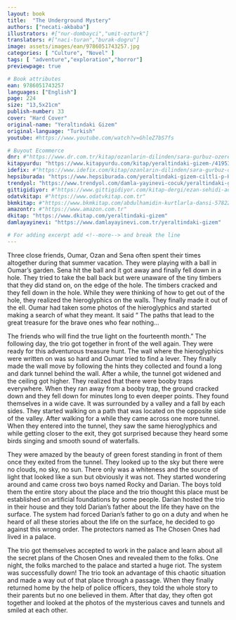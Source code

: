 ```yaml
---
layout: book
title:  "The Underground Mystery"
authors: ["necati-akbaba"]
illustrators: #["nur-dombayci","umit-ozturk"]
translators: #["naci-turan","burak-dogru"]
image: assets/images/ean/9786051743257.jpg
categories: [ "Culture", "Novel" ]
tags: [ "adventure","exploration","horror"]
previewpage: true

# Book attributes
ean: 9786051743257
languages: ["English"]
page: 224
size: "13,5x21cm"
publish-number: 33
cover: "Hard Cover"
original-name: "Yeraltındaki Gizem"
original-language: "Turkish"
youtube: #https://www.youtube.com/watch?v=GhleZ7bS7fs

# Buyout Ecommerce
dnr: #"https://www.dr.com.tr/kitap/ozanlarin-dilinden/sara-gurbuz-ozeren/edebiyat/edebiyat-%C4%B1nceleme/urunno=0000000724079"
kitapyurdu: "https://www.kitapyurdu.com/kitap/yeraltindaki-gizem-/419536.html&filter_name=Yeralt%C4%B1ndaki+Gizem"
idefix: #"https://www.idefix.com/kitap/ozanlarin-dilinden/sara-gurbuz-ozeren/edebiyat/edebiyat-%C4%B1nceleme/urunno=0000000724079"
hepsiburada: "https://www.hepsiburada.com/yeraltindaki-gizem-ciltli-p-HBV000004KHV4"
trendyol: "https://www.trendyol.com/damla-yayinevi-cocuk/yeraltindaki-gizem-necati-akbaba-p-3433906"
gittigidiyor: #"https://www.gittigidiyor.com/kitap-dergi/ezan-sehidi-adnan-menderes_pdp_732728793"
odatvkitap: #"https://www.odatvkitap.com.tr"
bkmkitap: #"https://www.bkmkitap.com/abdulhamidin-kurtlarla-dansi-578226"
amazontr: #"https://www.amazon.com.tr"
dkitap: "https://www.dkitap.com/yeraltindaki-gizem"
damlayayinevi: "https://www.damlayayinevi.com.tr/yeraltindaki-gizem"

# For adding excerpt add <!--more--> and break the line
---
```

Three close friends, Oumar, Ozan and Sena often spent their times altogether during that summer vacation. They were playing with a ball in Oumar’s garden. Sena hit the ball and it got away and finally fell down in a hole. They tried to take the ball back but were unaware of the tiny timbers that they did stand on, on the edge of the hole. The timbers cracked and they fell down in the hole. While they were thinking of how to get out of the hole, they realized the hieroglyphics on the walls. They finally made it out of the  ell. Oumar had taken some photos of the hieroglyphics and started making a search of what they meant. It said “ The paths that lead to the great treasure for the brave ones who fear nothing...

The friends who will find the true light on the fourteenth month.” The following day, the trio got together in front of the well again. They were ready for this adventurous treasure hunt. The wall where the hieroglyphics were written on was so hard and Oumar tried to find a lever. They finally made the wall move by following the hints they collected and found a long and dark tunnel behind the wall. After a while, the tunnel got widened and the ceiling got higher. They realized that there were booby traps everywhere. When they ran away from a booby trap, the ground cracked down and they fell down for minutes long to even deeper points. They found themselves in a wide cave. It was surrounded by a valley and a fall by each sides. They started walking on a path that was located on the opposite side of the valley. After walking for a while they came across one more tunnel. When they entered into the tunnel, they saw the same hieroglyphics and while getting closer to the exit, they got surprised because they heard some birds singing and smooth sound of waterfalls.

They were amazed by the beauty of green forest standing in front of them once they exited from the tunnel. They looked up to
the sky but there were no clouds, no sky, no sun. There only was a whiteness and the source of light that looked like a sun but obviously it was not. They started wondering around and came cross two boys named Rocky and Darian. The boys told them the entire story about the place and the trio thought this place must be established on artificial foundations by some people. Darian hosted the trio in their house and they told Darian’s father about the life they have on the surface. The system had forced Darian’s father to go on a duty and when he heard of all these stories about the life on the surface, he decided to go against this wrong order. The protectors named as The Chosen Ones had lived in a palace.

The trio got themselves accepted to work in the palace and learn about all the secret plans of the Chosen Ones and revealed them to the folks. One night,
the folks marched to the palace and started a huge riot. The system was successfully down! The trio took an advantage of this chaotic situation and made a way out of that place
through a passage. When they finally returned home by the help of police officers, they told the whole story to their parents but no one believed in them. After that day, they often got together and looked at the photos of the mysterious caves and tunnels and smiled at each other.
<!--more--> 

